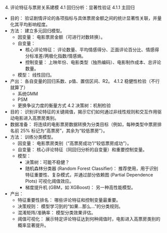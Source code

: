 4. 评论特征与票房关系建模
4.1 回归分析：显著性验证
4.1.1 主回归
  - 目的： 验证剧情评论的各项指标与具体票房金额之间的统计显著性关联，并量化其平均影响程度。
  - 方法： 建立多元回归模型。 
    - 因变量： 电影票房金额（可进行对数转换）。
    - 自变量：
      - 核心评论特征： 评论数量、平均情感得分、正面评论百分比、情感得分标准差/两极化指数/情感熵。
      - 控制变量： 上映年份、电影类型（独热编码）、电影制作成本、总评论数量。
    - 模型： 线性回归。
  - 产出： 各自变量的回归系数、p值、置信区间、R2。
4.1.2 稳健性检验（不行就算了）
    - 系统GMM
    - PSM
    - 更换争议力度的衡量方式
4.2 决策树：机制检验
  - 目的： 识别评论特征的关键阈值，揭示它们如何通过非线性规则和交互作用驱动电影进入高票房类别。
  - 数据准备： 将连续的电影票房数据转换为分类目标（例如，每种类型中票房排名前 25% 标记为“高票房”，其余为“较低票房”）。
  - 方法： 训练分类模型。 
    - 因变量： 电影票房类别（“高票房成功”/“较低票房成功”）。
    - 自变量： 核心评论特征（同回归分析的自变量）和重要控制变量。
    - 模型：
      - 决策树：可能不稳健？
      - 随机森林分类器 (Random Forest Classifier)： 推荐使用，用于识别特征重要性、复杂模式，并通过部分依赖图 (Partial Dependence Plots) 可视化阈值效应。
      - 梯度提升机 (GBM，如 XGBoost)： 另一种高性能模型。
  - 产出：
    - 特征重要性排名： 哪些评论特征和控制变量最重要。
    - 决策规则： 模型学习到的“如果...那么...”的分类规则。
    - 混淆矩阵/准确率： 模型分类效果评估。
    - 阈值可视化： 展示特定评论特征达到何种阈值时，电影进入高票房类别的概率显著提升。